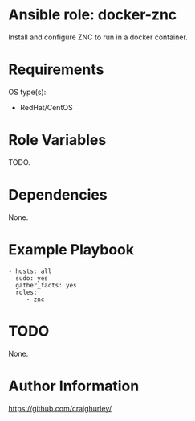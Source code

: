 # Ansible role: docker-znc

Install and configure ZNC to run in a docker container.

# Requirements

OS type(s):
- RedHat/CentOS

# Role Variables

TODO.

# Dependencies

None.

# Example Playbook

    - hosts: all
      sudo: yes
      gather_facts: yes
      roles:
         - znc

# TODO

None.

# Author Information

https://github.com/craighurley/
